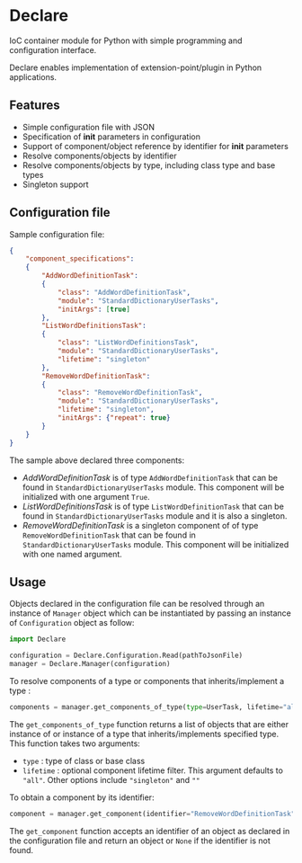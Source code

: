 # Declare
IoC container module for Python with simple programming and configuration interface.

Declare enables implementation of extension-point/plugin in Python applications.

## Features

* Simple configuration file with JSON
* Specification of __init__ parameters in configuration
* Support of component/object reference by identifier for __init__ parameters
* Resolve components/objects by identifier
* Resolve components/objects by type, including class type and base types
* Singleton support

## Configuration file

Sample configuration file:

```json
{
	"component_specifications":
	{
		"AddWordDefinitionTask":
		{
			"class": "AddWordDefinitionTask",
			"module": "StandardDictionaryUserTasks",
			"initArgs": [true]
		},
		"ListWordDefinitionsTask":
		{
			"class": "ListWordDefinitionsTask",
			"module": "StandardDictionaryUserTasks",
			"lifetime": "singleton"
		},
		"RemoveWordDefinitionTask":
		{
			"class": "RemoveWordDefinitionTask",
			"module": "StandardDictionaryUserTasks",
			"lifetime": "singleton",
			"initArgs": {"repeat": true}
		}
	}
}
```

The sample above declared three components:
* *AddWordDefinitionTask* is of type `AddWordDefinitionTask` that can be found in `StandardDictionaryUserTasks` module. This component will be initialized with one argument `True`.
* *ListWordDefinitionsTask* is of type `ListWordDefinitionTask` that can be found in `StandardDictionaryUserTasks` module and it is also a singleton.
* *RemoveWordDefinitionTask* is a singleton component of of type `RemoveWordDefinitionTask` that can be found in `StandardDictionaryUserTasks` module. This component will be initialized with one named argument. 

## Usage

Objects declared in the configuration file can be resolved through an instance of `Manager` object which can be instantiated by passing an instance of `Configuration` object as follow:
```python
import Declare

configuration = Declare.Configuration.Read(pathToJsonFile)
manager = Declare.Manager(configuration)
```

To resolve components of a type or components that inherits/implement a type :
```python
components = manager.get_components_of_type(type=UserTask, lifetime="all")
```

The `get_components_of_type` function returns a list of objects that are either instance of or instance of a type that inherits/implements specified type. This function takes two arguments:
* `type` : type of class or base class
* `lifetime` : optional component lifetime filter. This argument defaults to `"all"`. Other options include `"singleton"` and `""`

To obtain a component by its identifier:
```python
component = manager.get_component(identifier="RemoveWordDefinitionTask")
```

The `get_component` function accepts an identifier of an object as declared in the configuration file and return an object or `None` if the identifier is not found.
